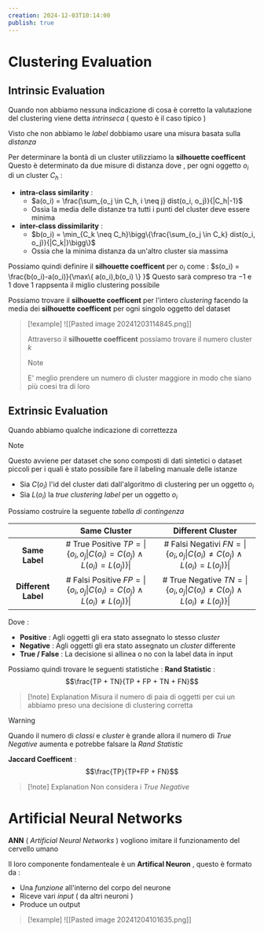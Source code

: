 ```yaml
---
creation: 2024-12-03T10:14:00
publish: true
---
```

# Clustering Evaluation

## Intrinsic Evaluation

Quando non abbiamo nessuna indicazione di cosa è corretto la valutazione del clustering viene detta *intrinseca* ( questo è il caso tipico )

Visto che non abbiamo le *label* dobbiamo usare una misura basata sulla *distanza* 

Per determinare la bontà di un cluster utilizziamo la **silhouette coefficent** 
Questo è determinato da due misure di distanza dove , per ogni oggetto $o_i$ di un cluster $C_h$ : 
+ **intra-class similarity** :
	+ $a(o_i) = \frac{\sum_{o_j \in C_h, i \neq j} dist(o_i, o_j)}{|C_h|-1}$
	+ Ossia la media delle distanze tra tutti i punti del cluster deve essere minima 
+ **inter-class dissimilarity** :
	+ $b(o_i) = \min_{C_k \neq C_h}\bigg\{\frac{\sum_{o_j \in C_k} dist(o_i, o_j)}{|C_k|}\bigg\}$
	+ Ossia che la minima distanza da un'altro cluster sia massima

Possiamo quindi definire il **silhouette coefficent** per $o_i$ come : $s(o_i) = \frac{b(o_i)-a(o_i)}{\max\{ a(o_i),b(o_i) \} }$
Questo sarà compreso tra $-1$ e $1$ dove $1$ rappsenta il miglio clustering possibile 

Possiamo trovare il **silhouette coefficent** per l'intero *clustering* facendo la media dei **silhouette coefficent** per ogni singolo oggetto del dataset

>[!example]
>![[Pasted image 20241203114845.png]]
>
>Attraverso il **silhouette coefficent** possiamo trovare il numero cluster $k$ 
>>[!note] 
>>E' meglio prendere un numero di cluster maggiore in modo che siano più coesi tra di loro
## Extrinsic Evaluation

Quando abbiamo qualche indicazione di correttezza 

>[!note] 
>Questo avviene per dataset che sono composti di dati sintetici o dataset piccoli per i quali è stato possibile fare il labeling manuale delle istanze
>

+ Sia $C(o_i)$ l'id del cluster dati dall'algoritmo di clustering per un oggetto $o_i$
+ Sia $L(o_i)$ la *true clustering label* per un oggetto $o_i$

Possiamo costruire la seguente *tabella di contingenza*

|                     |                                     Same Cluster                                     |                                   Different Cluster                                    |
| :-----------------: | :----------------------------------------------------------------------------------: | :------------------------------------------------------------------------------------: |
|   **Same Label**    |  # True Positive $TP = \| \{o_i,o_j \| C(o_i) = C(o_j) \land L(o_i) = L(o_j)\} \|$   |  # Falsi Negativi $FN = \|\{o_i,o_j \| C(o_i) \neq C(o_j) \land L(o_i) = L(o_j)\} \|$  |
| **Different Label** | # Falsi Positive $FP = \|\{o_i,o_j \| C(o_i) = C(o_j) \land L(o_i) \neq L(o_j)\} \|$ | # True Negative $TN = \|\{o_i,o_j \| C(o_i) \neq C(o_j) \land L(o_i) \neq L(o_j)\} \|$ |
Dove : 
+ **Positive** : Agli oggetti gli era stato assegnato lo stesso *cluster* 
+ **Negative** : Agli oggetti gli era stato assegnato un *cluster* differente
+ **True / False** : La decisione si allinea o no con la label data in input

Possiamo quindi trovare le seguenti statistiche : 
**Rand Statistic** :
$$\frac{TP + TN}{TP + FP + TN + FN}$$
>[!note] Explanation
Misura il numero di paia di oggetti per cui un abbiamo preso una decisione di clustering corretta 

>[!warning] 
>Quando il numero di *classi* e *cluster* è grande allora il numero di *True Negative* aumenta e potrebbe falsare la *Rand Statistic*

**Jaccard Coefficent** : 
$$\frac{TP}{TP+FP + FN}$$
>[!note] Explanation
>Non considera i *True Negative*

# Artificial Neural Networks 

**ANN** ( *Artificial Neural Networks* ) vogliono imitare il funzionamento del cervello umano 

Il loro componente fondamenteale è un **Artifical Neuron** , questo è formato da : 
+ Una *funzione* all'interno del corpo del neurone 
+ Riceve vari *input* ( da altri neuroni )
+ Produce un output

>[!example] 
>![[Pasted image 20241204101635.png]]

